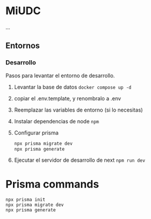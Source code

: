 # MiUDC

...

## Entornos

### Desarrollo

Pasos para levantar el entorno de desarrollo.

1. Levantar la base de datos
   `docker compose up -d`
2. copiar el .env.template, y renombralo a .env
3. Reemplazar las variables de entorno (si lo necesitas)
4. Instalar dependencias de node ``npm ``
5. Configurar prisma

   ```bash
   npx prisma migrate dev
   npx prisma generate
   ```
6. Ejecutar el servidor de desarrollo de next  `npm run dev`

# Prisma commands

```
npx prisma init
npx prisma migrate dev
npx prisma generate
```
